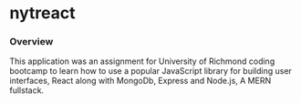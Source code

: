 # nytreact

### Overview
This application was an assignment for University of Richmond coding bootcamp to learn how to use a popular JavaScript library for building user interfaces, React along with MongoDb, Express and Node.js, A MERN fullstack.
